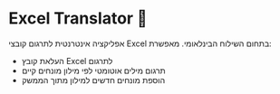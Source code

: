 
# Excel Translator 📘

אפליקציה אינטרנטית לתרגום קובצי Excel בתחום השילוח הבינלאומי. מאפשרת:
- העלאת קובץ Excel לתרגום
- תרגום מילים אוטומטי לפי מילון מונחים קיים
- הוספת מונחים חדשים למילון מתוך הממשק
